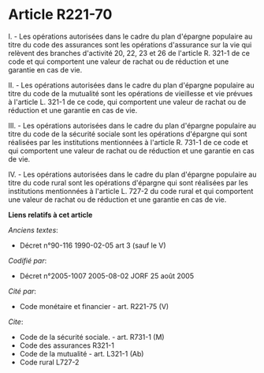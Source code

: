 # Article R221-70

I. - Les opérations autorisées dans le cadre du plan d'épargne populaire au titre du code des assurances sont les opérations
d'assurance sur la vie qui relèvent des branches d'activité 20, 22, 23 et 26 de l'article R. 321-1 de ce code et qui
comportent une valeur de rachat ou de réduction et une garantie en cas de vie.

II. - Les opérations autorisées dans le cadre du plan d'épargne populaire au titre du code de la mutualité sont les
opérations de vieillesse et vie prévues à l'article L. 321-1 de ce code, qui comportent une valeur de rachat ou de réduction
et une garantie en cas de vie.

III. - Les opérations autorisées dans le cadre du plan d'épargne populaire au titre du code de la sécurité sociale sont les
opérations d'épargne qui sont réalisées par les institutions mentionnées à l'article R. 731-1 de ce code et qui comportent
une valeur de rachat ou de réduction et une garantie en cas de vie.

IV. - Les opérations autorisées dans le cadre du plan d'épargne populaire au titre du code rural sont les opérations
d'épargne qui sont réalisées par les institutions mentionnées à l'article L. 727-2 du code rural et qui comportent une valeur
de rachat ou de réduction et une garantie en cas de vie.

**Liens relatifs à cet article**

_Anciens textes_:

  - Décret n°90-116 1990-02-05 art 3 (sauf le V)

_Codifié par_:

  - Décret n°2005-1007 2005-08-02 JORF 25 août 2005

_Cité par_:

  - Code monétaire et financier - art. R221-75 (V)

_Cite_:

  - Code de la sécurité sociale. - art. R731-1 (M)
  - Code des assurances R321-1
  - Code de la mutualité - art. L321-1 (Ab)
  - Code rural L727-2
